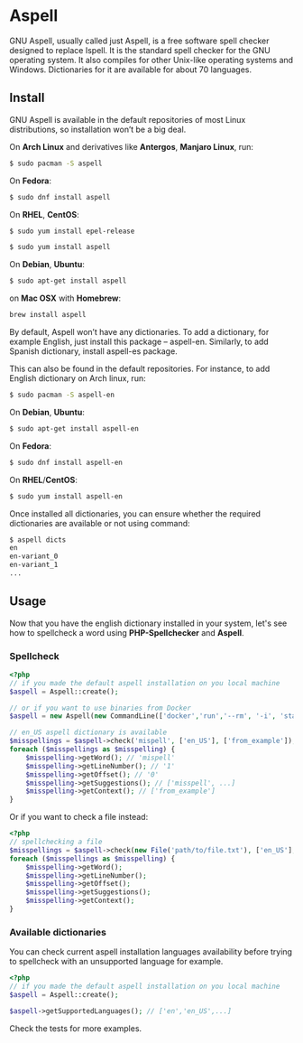 # Aspell

GNU Aspell, usually called just Aspell, is a free software spell checker designed to replace Ispell. It is the standard spell checker for the GNU operating system. It also compiles for other Unix-like operating systems and Windows.
Dictionaries for it are available for about 70 languages.

## Install
GNU Aspell is available in the default repositories of most Linux distributions, so installation won’t be a big deal.

On **Arch Linux** and derivatives like **Antergos**, **Manjaro Linux**, run:

```sh
$ sudo pacman -S aspell
```
On **Fedora**:
```sh
$ sudo dnf install aspell
```
On **RHEL**, **CentOS**:
```sh
$ sudo yum install epel-release

$ sudo yum install aspell
```
On **Debian**, **Ubuntu**:
```sh
$ sudo apt-get install aspell
```

on **Mac OSX** with **Homebrew**:
```sh
brew install aspell
```
By default, Aspell won’t have any dictionaries. To add a dictionary, for example English, just install this package – aspell-en. Similarly, to add Spanish dictionary, install aspell-es package.

This can also be found in the default repositories. For instance, to add English dictionary on Arch linux, run:
```sh
$ sudo pacman -S aspell-en
```
On **Debian**, **Ubuntu**:
```sh
$ sudo apt-get install aspell-en
```
On **Fedora**:
```sh
$ sudo dnf install aspell-en
```
On **RHEL**/**CentOS**:
```sh
$ sudo yum install aspell-en
```

Once installed all dictionaries, you can ensure whether the required dictionaries are available or not using command:
```sh
$ aspell dicts
en
en-variant_0
en-variant_1
...
```
## Usage
Now that you have the english dictionary installed in your system, let's see how to spellcheck a word using **PHP-Spellchecker** and **Aspell**.

### Spellcheck
```php
<?php
// if you made the default aspell installation on you local machine
$aspell = Aspell::create();

// or if you want to use binaries from Docker
$aspell = new Aspell(new CommandLine(['docker','run','--rm', '-i', 'starefossen/aspell']);

// en_US aspell dictionary is available
$misspellings = $aspell->check('mispell', ['en_US'], ['from_example']);
foreach ($misspellings as $misspelling) {
    $misspelling->getWord(); // 'mispell'
    $misspelling->getLineNumber(); // '1'
    $misspelling->getOffset(); // '0'
    $misspelling->getSuggestions(); // ['misspell', ...]
    $misspelling->getContext(); // ['from_example']
}
```
Or if you want to check a file instead:
```php
<?php
// spellchecking a file
$misspellings = $aspell->check(new File('path/to/file.txt'), ['en_US'], ['from_file']);
foreach ($misspellings as $misspelling) {
    $misspelling->getWord();
    $misspelling->getLineNumber();
    $misspelling->getOffset();
    $misspelling->getSuggestions();
    $misspelling->getContext();
}
```

### Available dictionaries

You can check current aspell installation languages availability  before trying to spellcheck with an unsupported language for example.
```php
<?php
// if you made the default aspell installation on you local machine
$aspell = Aspell::create();

$aspell->getSupportedLanguages(); // ['en','en_US',...]
```

Check the tests for more examples.

